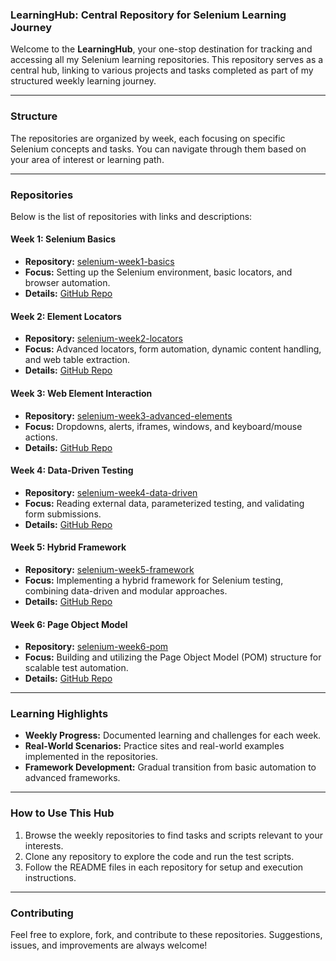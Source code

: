 ### **LearningHub: Central Repository for Selenium Learning Journey**

Welcome to the **LearningHub**, your one-stop destination for tracking and accessing all my Selenium learning repositories. This repository serves as a central hub, linking to various projects and tasks completed as part of my structured weekly learning journey.

---

### **Structure**
The repositories are organized by week, each focusing on specific Selenium concepts and tasks. You can navigate through them based on your area of interest or learning path.

---

### **Repositories**
Below is the list of repositories with links and descriptions:

#### **Week 1: Selenium Basics**
- **Repository:** [selenium-week1-basics](https://github.com/skv221/selenium-week1-basics)
- **Focus:** Setting up the Selenium environment, basic locators, and browser automation.
- **Details:** [GitHub Repo](https://github.com/skv221/selenium-week1-basics)

#### **Week 2: Element Locators**
- **Repository:** [selenium-week2-locators](https://github.com/skv221/selenium-week2-locators)
- **Focus:** Advanced locators, form automation, dynamic content handling, and web table extraction.
- **Details:** [GitHub Repo](https://github.com/skv221/selenium-week2-locators)

#### **Week 3: Web Element Interaction**
- **Repository:** [selenium-week3-advanced-elements](https://github.com/skv221/selenium-week3-advanced-elements)
- **Focus:** Dropdowns, alerts, iframes, windows, and keyboard/mouse actions.
- **Details:** [GitHub Repo](https://github.com/skv221/selenium-week3-advanced-elements)

#### **Week 4: Data-Driven Testing**
- **Repository:** [selenium-week4-data-driven](https://github.com/skv221/selenium-week4-data-driven)
- **Focus:** Reading external data, parameterized testing, and validating form submissions.
- **Details:** [GitHub Repo](https://github.com/skv221/selenium-week4-data-driven)

#### **Week 5: Hybrid Framework**
- **Repository:** [selenium-week5-framework](https://github.com/skv221/selenium-week5-framework)
- **Focus:** Implementing a hybrid framework for Selenium testing, combining data-driven and modular approaches.
- **Details:** [GitHub Repo](https://github.com/skv221/selenium-week5-framework)

#### **Week 6: Page Object Model**
- **Repository:** [selenium-week6-pom](#)
- **Focus:** Building and utilizing the Page Object Model (POM) structure for scalable test automation.
- **Details:** [GitHub Repo](#)

---

### **Learning Highlights**
- **Weekly Progress:** Documented learning and challenges for each week.
- **Real-World Scenarios:** Practice sites and real-world examples implemented in the repositories.
- **Framework Development:** Gradual transition from basic automation to advanced frameworks.

---

### **How to Use This Hub**
1. Browse the weekly repositories to find tasks and scripts relevant to your interests.
2. Clone any repository to explore the code and run the test scripts.
3. Follow the README files in each repository for setup and execution instructions.

---

### **Contributing**
Feel free to explore, fork, and contribute to these repositories. Suggestions, issues, and improvements are always welcome!
